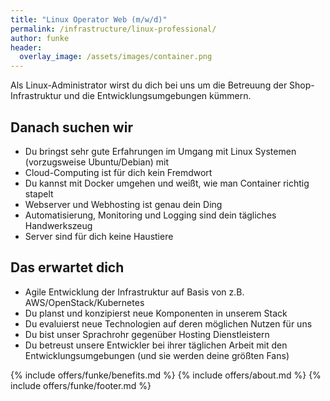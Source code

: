 ```yaml
---
title: "Linux Operator Web (m/w/d)"
permalink: /infrastructure/linux-professional/
author: funke
header:
  overlay_image: /assets/images/container.png
---
```


Als Linux-Administrator wirst du dich bei uns um die Betreuung der Shop-Infrastruktur und die
Entwicklungsumgebungen kümmern.

## Danach suchen wir

* Du bringst sehr gute Erfahrungen im Umgang mit Linux Systemen (vorzugsweise Ubuntu/Debian) mit
* Cloud-Computing ist für dich kein Fremdwort
* Du kannst mit Docker umgehen und weißt, wie man Container richtig stapelt
* Webserver und Webhosting ist genau dein Ding
* Automatisierung, Monitoring und Logging sind dein tägliches Handwerkszeug
* Server sind für dich keine Haustiere

## Das erwartet dich

* Agile Entwicklung der Infrastruktur auf Basis von z.B. AWS/OpenStack/Kubernetes
* Du planst und konzipierst neue Komponenten in unserem Stack
* Du evaluierst neue Technologien auf deren möglichen Nutzen für uns
* Du bist unser Sprachrohr gegenüber Hosting Dienstleistern
* Du betreust unsere Entwickler bei ihrer täglichen Arbeit mit den Entwicklungsumgebungen (und sie werden deine größten Fans)

{% include offers/funke/benefits.md %}
{% include offers/about.md %}
{% include offers/funke/footer.md %}

